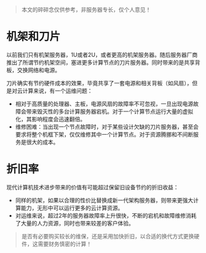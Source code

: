 > 本文的碎碎念仅供参考，非服务器专长，仅个人意见！

# 机架和刀片

以前我们只有机架服务器，1U或者2U，或者更高的机架服务器。随后服务器厂商推出了所谓节约机架空间，塞进更多计算节点的刀片服务器。同时带来的是共享背板，交换网络和电源。

刀片确实有节约硬件成本的效果，毕竟共享了一套电源和相关背板（如风扇），但是对云计算来说，有一个运维问题：

* 相对于高质量的处理器、主板，电源风扇的故障率不可忽视，一旦出现电源故障会带来毁灭性的多台计算服务器宕机。对于一个计算节点运行大量的虚拟化，其影响程度会迅速翻倍。
* 维修困难：当出现一个节点故障时，对于某些设计欠缺的刀片服务器，甚至会要求将整个机框下架，仅仅维修其中一个计算节点。对于资源腾挪和不间断服务是很大的成本。

# 折旧率

现代计算机技术进步带来的价值有可能超过保留旧设备节约的折旧收益：

* 同样的机架，如果以合理的性价比替换成新一代架构服务器，则带来更强大计算能力，无形中可以运行更多的云计算资源。
* 对运维来说，超过2年的服务器故障率上升很快，不断的宕机和故障维修消耗了大量的人力资源，同时也带来较差的客户体验。

> 是否有必要购买较长的维保，还是采用加快折旧，以合适的换代方式更换硬件，这需要财务慎密的计算！